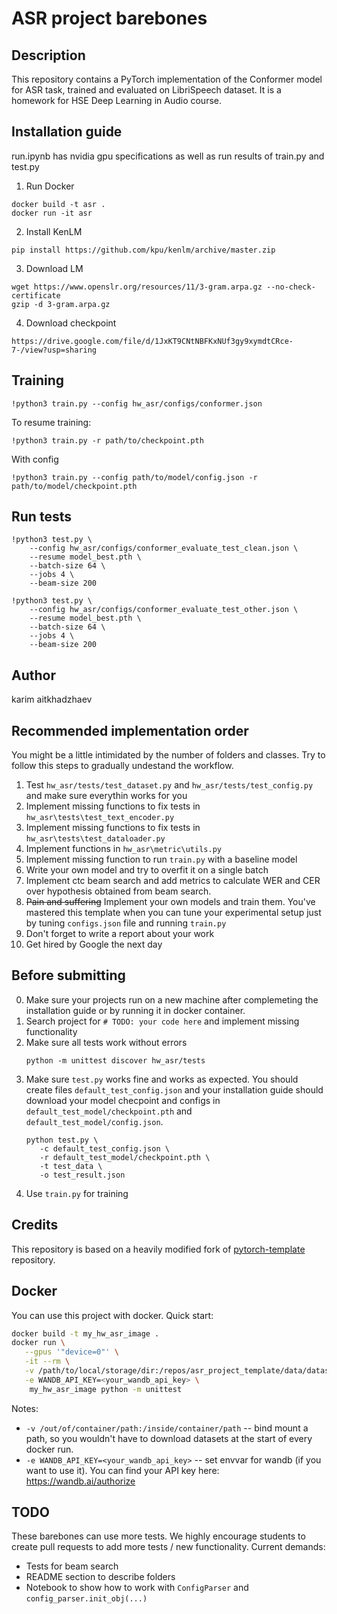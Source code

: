 # ASR project barebones

## Description
This repository contains a PyTorch implementation of the Conformer model for ASR task, trained and evaluated on LibriSpeech dataset. It is a homework for HSE Deep Learning in Audio course.

## Installation guide

run.ipynb has nvidia gpu specifications as well as run results of train.py and test.py

1. Run Docker
```shell
docker build -t asr .
docker run -it asr
```
2. Install KenLM
```shell
pip install https://github.com/kpu/kenlm/archive/master.zip
```
3. Download LM
```shell
wget https://www.openslr.org/resources/11/3-gram.arpa.gz --no-check-certificate
gzip -d 3-gram.arpa.gz
```
4. Download checkpoint
```shell
https://drive.google.com/file/d/1JxKT9CNtNBFKxNUf3gy9xymdtCRce-7-/view?usp=sharing
```
## Training
```shell
!python3 train.py --config hw_asr/configs/conformer.json
```
To resume training:
```shell
!python3 train.py -r path/to/checkpoint.pth
```
With config
```shell
!python3 train.py --config path/to/model/config.json -r path/to/model/checkpoint.pth
```

## Run tests
```shell
!python3 test.py \
    --config hw_asr/configs/conformer_evaluate_test_clean.json \
    --resume model_best.pth \
    --batch-size 64 \
    --jobs 4 \
    --beam-size 200
```

```shell
!python3 test.py \
    --config hw_asr/configs/conformer_evaluate_test_other.json \
    --resume model_best.pth \
    --batch-size 64 \
    --jobs 4 \
    --beam-size 200
```

## Author
karim aitkhadzhaev

## Recommended implementation order

You might be a little intimidated by the number of folders and classes. Try to follow this steps to gradually undestand
the workflow.

1) Test `hw_asr/tests/test_dataset.py`  and `hw_asr/tests/test_config.py` and make sure everythin works for you
2) Implement missing functions to fix tests in  `hw_asr\tests\test_text_encoder.py`
3) Implement missing functions to fix tests in  `hw_asr\tests\test_dataloader.py`
4) Implement functions in `hw_asr\metric\utils.py`
5) Implement missing function to run `train.py` with a baseline model
6) Write your own model and try to overfit it on a single batch
7) Implement ctc beam search and add metrics to calculate WER and CER over hypothesis obtained from beam search.
8) ~~Pain and suffering~~ Implement your own models and train them. You've mastered this template when you can tune your
   experimental setup just by tuning `configs.json` file and running `train.py`
9) Don't forget to write a report about your work
10) Get hired by Google the next day

## Before submitting

0) Make sure your projects run on a new machine after complemeting the installation guide or by 
   running it in docker container.
1) Search project for `# TODO: your code here` and implement missing functionality
2) Make sure all tests work without errors
   ```shell
   python -m unittest discover hw_asr/tests
   ```
3) Make sure `test.py` works fine and works as expected. You should create files `default_test_config.json` and your
   installation guide should download your model checpoint and configs in `default_test_model/checkpoint.pth`
   and `default_test_model/config.json`.
   ```shell
   python test.py \
      -c default_test_config.json \
      -r default_test_model/checkpoint.pth \
      -t test_data \
      -o test_result.json
   ```
4) Use `train.py` for training

## Credits

This repository is based on a heavily modified fork
of [pytorch-template](https://github.com/victoresque/pytorch-template) repository.

## Docker

You can use this project with docker. Quick start:

```bash 
docker build -t my_hw_asr_image . 
docker run \
   --gpus '"device=0"' \
   -it --rm \
   -v /path/to/local/storage/dir:/repos/asr_project_template/data/datasets \
   -e WANDB_API_KEY=<your_wandb_api_key> \
	my_hw_asr_image python -m unittest 
```

Notes:

* `-v /out/of/container/path:/inside/container/path` -- bind mount a path, so you wouldn't have to download datasets at
  the start of every docker run.
* `-e WANDB_API_KEY=<your_wandb_api_key>` -- set envvar for wandb (if you want to use it). You can find your API key
  here: https://wandb.ai/authorize

## TODO

These barebones can use more tests. We highly encourage students to create pull requests to add more tests / new
functionality. Current demands:

* Tests for beam search
* README section to describe folders
* Notebook to show how to work with `ConfigParser` and `config_parser.init_obj(...)`
